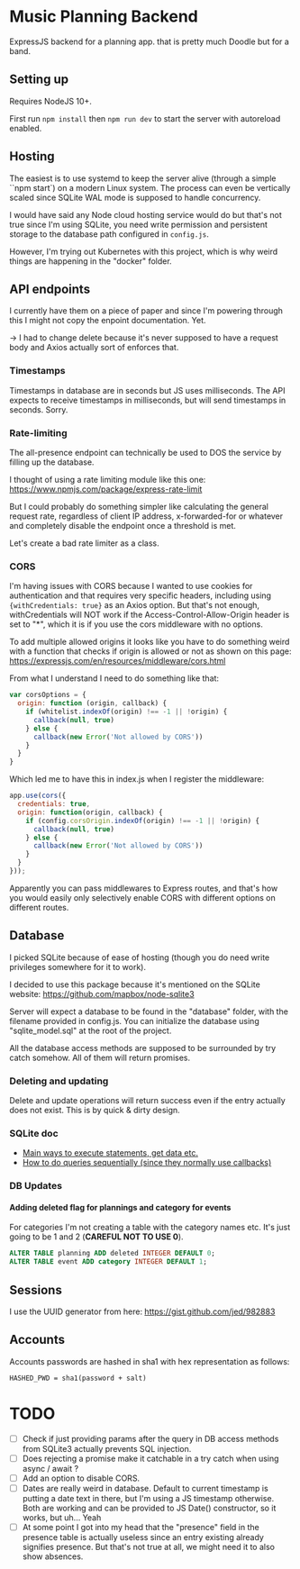 # Music Planning Backend
ExpressJS backend for a planning app. that is pretty much Doodle but for a band.

## Setting up
Requires NodeJS 10+.

First run `npm install` then `npm run dev` to start the server with autoreload enabled.

## Hosting
The easiest is to use systemd to keep the server alive (through a simple ``npm start`) on a modern Linux system. The process can even be vertically scaled since SQLite WAL mode is supposed to handle concurrency.

I would have said any Node cloud hosting service would do but that's not true since I'm using SQLite, you need write permission and persistent storage to the database path configured in `config.js`.

However, I'm trying out Kubernetes with this project, which is why weird things are happening in the "docker" folder.

## API endpoints
I currently have them on a piece of paper and since I'm powering through this I might not copy the enpoint documentation. Yet.

-> I had to change delete because it's never supposed to have a request body and Axios actually sort of enforces that.

### Timestamps
Timestamps in database are in seconds but JS uses milliseconds. The API expects to receive timestamps in milliseconds, but will send timestamps in seconds. Sorry.

### Rate-limiting
The all-presence endpoint can technically be used to DOS the service by filling up the database.

I thought of using a rate limiting module like this one: https://www.npmjs.com/package/express-rate-limit

But I could probably do something simpler like calculating the general request rate, regardless of client IP address, x-forwarded-for or whatever and completely disable the endpoint once a threshold is met.

Let's create a bad rate limiter as a class.

### CORS
I'm having issues with CORS because I wanted to use cookies for authentication and that requires very specific headers, including using `{withCredentials: true}` as an Axios option. But that's not enough, withCredentials will NOT work if the Access-Control-Allow-Origin header is set to "*", which it is if you use the cors middleware with no options.

To add multiple allowed origins it looks like you have to do something weird with a function that checks if origin is allowed or not as shown on this page: https://expressjs.com/en/resources/middleware/cors.html

From what I understand I need to do something like that:
```js
var corsOptions = {
  origin: function (origin, callback) {
    if (whitelist.indexOf(origin) !== -1 || !origin) {
      callback(null, true)
    } else {
      callback(new Error('Not allowed by CORS'))
    }
  }
}
```

Which led me to have this in index.js when I register the middleware:
```js
app.use(cors({
  credentials: true, 
  origin: function(origin, callback) {
    if (config.corsOrigin.indexOf(origin) !== -1 || !origin) {
      callback(null, true)
    } else {
      callback(new Error('Not allowed by CORS'))
    }
  }
}));
```

Apparently you can pass middlewares to Express routes, and that's how you would easily only selectively enable CORS with different options on different routes.

## Database
I picked SQLite because of ease of hosting (though you do need write privileges somewhere for it to work).

I decided to use this package because it's mentioned on the SQLite website: https://github.com/mapbox/node-sqlite3

Server will expect a database to be found in the "database" folder, with the filename provided in config.js.
You can initialize the database using "sqlite_model.sql" at the root of the project.

All the database access methods are supposed to be surrounded by try catch somehow. All of them will return promises.

### Deleting and updating
Delete and update operations will return success even if the entry actually does not exist. This is by quick & dirty design.

### SQLite doc
* [Main ways to execute statements, get data etc.](https://github.com/mapbox/node-sqlite3/wiki/API)
* [How to do queries sequentially (since they normally use callbacks)](https://github.com/mapbox/node-sqlite3/wiki/Control-Flow)

### DB Updates

#### Adding deleted flag for plannings and category for events
For categories I'm not creating a table with the category names etc. It's just going to be 1 and 2 (**CAREFUL NOT TO USE 0**).

```sql
ALTER TABLE planning ADD deleted INTEGER DEFAULT 0;
ALTER TABLE event ADD category INTEGER DEFAULT 1;
```

## Sessions
I use the UUID generator from here: https://gist.github.com/jed/982883

## Accounts
Accounts passwords are hashed in sha1 with hex representation as follows:
```
HASHED_PWD = sha1(password + salt)
```

# TODO
- [ ] Check if just providing params after the query in DB access methods from SQLite3 actually prevents SQL injection.
- [ ] Does rejecting a promise make it catchable in a try catch when using async / await ?
- [ ] Add an option to disable CORS.
- [ ] Dates are really weird in database. Default to current timestamp is putting a date text in there, but I'm using a JS timestamp otherwise. Both are working and can be provided to JS Date() constructor, so it works, but uh... Yeah
- [ ] At some point I got into my head that the "presence" field in the presence table is actually useless since an entry existing already signifies presence. But that's not true at all, we might need it to also show absences.